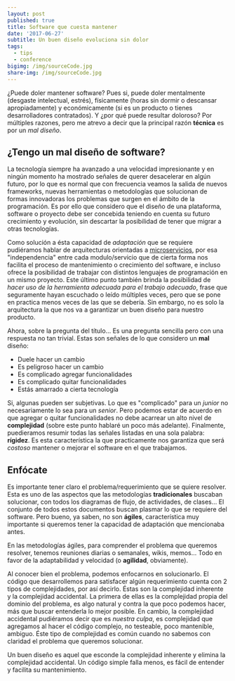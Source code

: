 ```yaml
---
layout: post
published: true
title: Software que cuesta mantener
date: '2017-06-27'
subtitle: Un buen diseño evoluciona sin dolor
tags:
  - tips
  - conference
bigimg: /img/sourceCode.jpg
share-img: /img/sourceCode.jpg
---
```

¿Puede doler mantener software? Pues si, puede doler mentalmente (desgaste intelectual, estrés), físicamente (horas sin dormir o descansar apropiadamente) y económicamente (si es un producto o tienes desarrolladores contratados). Y ¿por qué puede resultar doloroso? Por múltiples razones, pero me atrevo a decir que la principal razón **técnica** es por un _mal diseño_.

## ¿Tengo un mal diseño de software?

La tecnología siempre ha avanzado a una velocidad impresionante y en ningún momento ha mostrado señales de querer desacelerar en algún futuro, por lo que es normal que con frecuencia veamos la salida de nuevos frameworks, nuevas herramientas o metodologías que solucionan de formas innovadoras los problemas que surgen en el ámbito de la programación. Es por ello que considero que el diseño de una plataforma, software o proyecto debe ser concebida teniendo en cuenta su futuro crecimiento y evolución, sin descartar la posibilidad de tener que migrar a otras tecnologías.

Como solución a ésta capacidad de _adaptación_ que se requiere pudiéramos hablar de arquitecturas orientadas a [microservicios](https://martinfowler.com/articles/microservices.html), por esa "independencia" entre cada modulo/servicio que de cierta forma nos facilita el proceso de mantenimiento o crecimiento del software, e incluso ofrece la posibilidad de trabajar con distintos lenguajes de programación en un mismo proyecto. Este último punto también brinda la posibilidad de _hacer uso de la herramienta adecuada para el trabajo adecuado_, frase que seguramente hayan escuchado o leído múltiples veces, pero que se pone en practica menos veces de las que se debería. Sin embargo, no es solo la arquitectura la que nos va a garantizar un buen diseño para nuestro producto.

Ahora, sobre la pregunta del título... Es una pregunta sencilla pero con una respuesta no tan trivial. Estas son señales de lo que considero un **mal** diseño:

- Duele hacer un cambio
- Es peligroso hacer un cambio
- Es complicado agregar funcionalidades
- Es complicado quitar funcionalidades
- Estás amarrado a cierta tecnología

Si, algunas pueden ser subjetivas. Lo que es "complicado" para un _junior_ no necesariamente lo sea para un _senior_. Pero podemos estar de acuerdo en que agregar o quitar funcionalidades no debe acarrear un alto nivel de **complejidad** (sobre este punto hablaré un poco más adelante). Finalmente, puedieramos resumir todas las señales listadas en una sola palabra: **rígidez**. Es esta característica la que practicamente nos garantiza que será _costoso_ mantener o mejorar el software en el que trabajamos. 

## Enfócate

Es importante tener claro el problema/requerimiento que se quiere resolver. Esta es uno de las aspectos que las metodologías __tradicionales__ buscaban solucionar, con todos los diagramas de flujo, de actividades, de clases... El conjunto de todos estos documentos buscan plasmar lo que se requiere del software. Pero bueno, ya saben, no son **ágiles**, característica muy importante si queremos tener la capacidad de adaptación que mencionaba antes.

En las metodologías ágiles, para comprender el problema que queremos resolver, tenemos reuniones diarias o semanales, wikis, memos... Todo en favor de la adaptabilidad y velocidad (o **agilidad**, obviamente).

Al conocer bien el problema, podemos enfocarnos en solucionarlo. El código que desarrollemos para satisfacer algún requerimiento cuenta con 2 tipos de complejidades, por así decirlo. Éstas son la  complejidad inherente y la complejidad accidental. La primera de ellas es la complejidad propia del dominio del problema, es algo natural y contra la que poco podemos hacer, más que buscar entenderla lo mejor posible. En cambio, la complejidad accidental pudiéramos decir que es _nuestra culpa_, es complejidad que agregamos al hacer el código complejo, no testeable, poco mantenible, ambiguo. Éste tipo de complejidad es común cuando no sabemos con claridad el problema que queremos solucionar.

Un buen diseño es aquel que esconde la complejidad inherente y elimina la complejidad accidental. Un código simple falla menos, es fácil de entender y facilita su mantenimiento.
